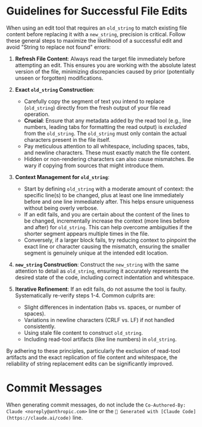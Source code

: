 # Guidelines for Successful File Edits

When using an edit tool that requires an `old_string` to match existing file content before replacing it with a `new_string`, precision is critical. Follow these general steps to maximize the likelihood of a successful edit and avoid "String to replace not found" errors:

1.  **Refresh File Content**: Always read the target file immediately before attempting an edit. This ensures you are working with the absolute latest version of the file, minimizing discrepancies caused by prior (potentially unseen or forgotten) modifications.

2.  **Exact `old_string` Construction**:
    *   Carefully copy the segment of text you intend to replace (`old_string`) directly from the fresh output of your file read operation.
    *   **Crucial**: Ensure that any metadata added by the read tool (e.g., line numbers, leading tabs for formatting the read output) is *excluded* from the `old_string`. The `old_string` must only contain the actual characters present in the file itself.
    *   Pay meticulous attention to all whitespace, including spaces, tabs, and newline characters. These must exactly match the file content.
    *   Hidden or non-rendering characters can also cause mismatches. Be wary if copying from sources that might introduce them.

3.  **Context Management for `old_string`**:
    *   Start by defining `old_string` with a moderate amount of context: the specific line(s) to be changed, plus at least one line immediately before and one line immediately after. This helps ensure uniqueness without being overly verbose.
    *   If an edit fails, and you are certain about the content of the lines to be changed, incrementally increase the context (more lines before and after) for `old_string`. This can help overcome ambiguities if the shorter segment appears multiple times in the file.
    *   Conversely, if a larger block fails, try reducing context to pinpoint the exact line or character causing the mismatch, ensuring the smaller segment is genuinely unique at the intended edit location.

4.  **`new_string` Construction**: Construct the `new_string` with the same attention to detail as `old_string`, ensuring it accurately represents the desired state of the code, including correct indentation and whitespace.

5.  **Iterative Refinement**: If an edit fails, do not assume the tool is faulty. Systematically re-verify steps 1-4. Common culprits are:
    *   Slight differences in indentation (tabs vs. spaces, or number of spaces).
    *   Variations in newline characters (CRLF vs. LF) if not handled consistently.
    *   Using stale file content to construct `old_string`.
    *   Including read-tool artifacts (like line numbers) in `old_string`.

By adhering to these principles, particularly the exclusion of read-tool artifacts and the exact replication of file content and whitespace, the reliability of string replacement edits can be significantly improved.

# Commit Messages

When generating commit messages, do not include the `Co-Authored-By: Claude <noreply@anthropic.com>` line or the `🤖 Generated with [Claude Code](https://claude.ai/code)` line.